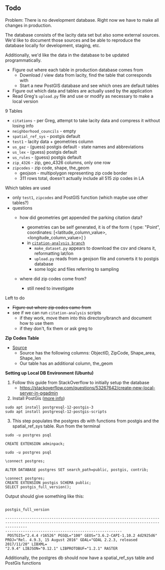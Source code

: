 ## Todo

Problem: There is no development database. Right now we have to make all changes in production. 

The database consists of the lacity data set but also some external sources. We'd like to document those sources and be able to reproduce the database locally for development, staging, etc. 

Additionally, we'd like the data in the database to be updated programmatically. 

- Figure out where each table in production database comes from
    - Download / view data from lacity, find the table that corresponds with
    - Start a new PostGIS database and see which ones are default tables
- Figure out which data and tables are actually used by the application
- Read Greg's `upload.py` file and use or modify as necessary to make a local version

9 Tables

- `citations` - per Greg, attempt to take lacity data and compress it without losing info
- `neighborhood_councils` - empty
- `spatial_ref_sys` - postgis default
- `test1` - lacity data + geometries column
- `us_gaz` - (guess) postgis default - state names and abbreviations
- `us_lex` - (guess) postgis default
- `us_rules` - (guess) postgis default
- `zip_4326` - zip, geo_4326 columns, only one row
- `zipcodes` - zip code, shape, the_geom
    - geojson - multipolygon representing zip code border
    - 311 rows total, doesn't actually include all 515 zip codes in LA

Which tables are used

- only `test1`, `zipcodes` and PostGIS function (which maybe use other tables?)
- questions
    - how did geometries get appended the parking citation data?
        - geometries can be self generated, it is of the form
        {
            type: "Point",
            coordinates: [<latitude_column_value>, <longitude_column_value>]
        }
        - in [`citation-analysis branch`](https://github.com/hackforla/lucky-parking/tree/citation-analysis/src/data)
            - `make_dataset.py` appears to download the csv and cleans it, reformatting lat/lon
            - `upload.py` reads from a geojson file and converts it to postgis database
            - some logic and files referring to sampling

    - where did zip codes come from?
        - still need to investigate

Left to do
- ~~Figure out where zip codes came from~~
- see if we can run `citation-analysis` scripts
    - if they work, move them into this directory/branch and document how to use them
    - if they don't, fix them or ask greg to



**Zip Codes Table**
- [Source](https://data.lacounty.gov/Geospatial/ZIP-Codes/65v5-jw9f)
    - Source has the following columns: ObjectID, ZipCode, Shape_area, Shape_len
    - Our table has an additional column, the_geom


**Setting up Local DB Environment (Ubuntu)**
1. Follow this guide from StackOverflow to initially setup the database
    - https://stackoverflow.com/questions/53267642/create-new-local-server-in-pgadmin
2. Install PostGis ([more info](https://trac.osgeo.org/postgis/wiki/UsersWikiPostGIS24UbuntuPGSQL10Apt))
```
sudo apt install postgresql-12-postgis-3
sudo apt install postgresql-12-postgis-scripts
```
3. This step populates the postgres db with functions from postgis and the spatial_ref_sys table. Run from the terminal
```
sudo -u postgres psql

CREATE EXTENSION adminpack;

sudo -u postgres psql

\connect postgres;

ALTER DATABASE postgres SET search_path=public, postgis, contrib;

\connect postgres;
CREATE EXTENSION postgis SCHEMA public;
SELECT postgis_full_version();
```
Output should give something like this:
```
                                                                                           postgis_full_version

------------------------------------------------------------------------------------------------------------------------------------------------------
-----------------------------------------------------
 POSTGIS="2.4.4 r16526" PGSQL="100" GEOS="3.6.2-CAPI-1.10.2 4d2925d6" PROJ="Rel. 4.9.3, 15 August 2016" GDAL="GDAL 2.2.3, released 2017/11/20" LIBXML=
"2.9.4" LIBJSON="0.12.1" LIBPROTOBUF="1.2.1" RASTER
```
Additionally, the postgres db should now have a spatial_ref_sys table and PostGis functions
